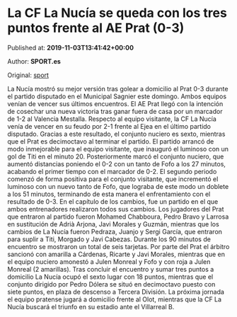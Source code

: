 
# La CF La Nucía se queda con los tres puntos frente al AE Prat (0-3)

Published at: **2019-11-03T13:41:42+00:00**

Author: **SPORT.es**

Original: [sport](https://www.sport.es/es/noticias/segunda-division-b/la-cf-la-nucia-se-queda-con-los-tres-puntos-frente-al-ae-prat-0-3-7712625)

La Nucía mostró su mejor versión tras golear a domicilio al Prat 0-3 durante el partido disputado en el Municipal Sagnier este domingo. Ambos equipos venían de vencer sus últimos encuentros. El AE Prat llegó con la intención de cosechar una nueva victoria tras ganar fuera de casa por un marcador de 1-2 al Valencia Mestalla. Respecto al equipo visitante, la CF La Nucía venía de vencer en su feudo por 2-1 frente al Ejea en el último partido disputado. Gracias a este resultado, el conjunto nuciero es sexto, mientras que el Prat es decimoctavo al terminar el partido.
El partido arrancó de modo inmejorable para el equipo visitante, que inauguró el luminoso con un gol de Titi en el minuto 20. Posteriormente marcó el conjunto nuciero, que aumentó distancias poniendo el 0-2 con un tanto de Fofo a los 27 minutos, acabando el primer tiempo con el marcador de 0-2.
El segundo periodo comenzó de forma positiva para el conjunto visitante, que incrementó el luminoso con un nuevo tanto de Fofo, que lograba de este modo un doblete a los 51 minutos, terminando de esta manera el enfrentamiento con el resultado de 0-3.
En el capítulo de los cambios, fue un partido en el que ambos entrenadores realizaron todos sus cambios. Los jugadores del Prat que entraron al partido fueron Mohamed Chabboura, Pedro Bravo y Larrosa en sustitución de Adrià Arjona, Javi Morales y Guzmán, mientras que los cambios de La Nucía fueron Pedraza, Juanjo y Sergi García, que entraron para suplir a Titi, Morgado y Javi Cabezas.
Durante los 90 minutos de encuentro se mostraron un total de seis tarjetas. Por parte del Prat el árbitro sancionó con amarilla a Cárdenas, Ricarte y Javi Morales, mientras que en el equipo nuciero amonestó a Julen Monreal y Fofo y con roja a Julen Monreal (2 amarillas).
Tras concluir el encuentro y sumar tres puntos a domicilio La Nucía ocupó el sexto lugar con 18 puntos, mientras que el conjunto dirigido por Pedro Dólera se situó en decimoctavo puesto con siete puntos, en plaza de descenso a Tercera División.
La próxima jornada el equipo pratense jugará a domicilio frente al Olot, mientras que la CF La Nucía buscará el triunfo en su estadio ante el Villarreal B.
